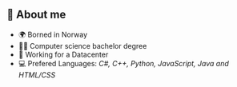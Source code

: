 ## 🫡 About me
- 🌍 Borned in Norway
- 🧑‍🎓 Computer science bachelor degree
- 🏢 Working for a Datacenter
- 💻 Prefered Languages: *C#, C++, Python, JavaScript, Java and HTML/CSS* 
